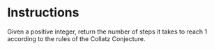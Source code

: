 # Instructions

Given a positive integer, return the number of steps it takes to reach 1 according to the rules of the Collatz Conjecture.
